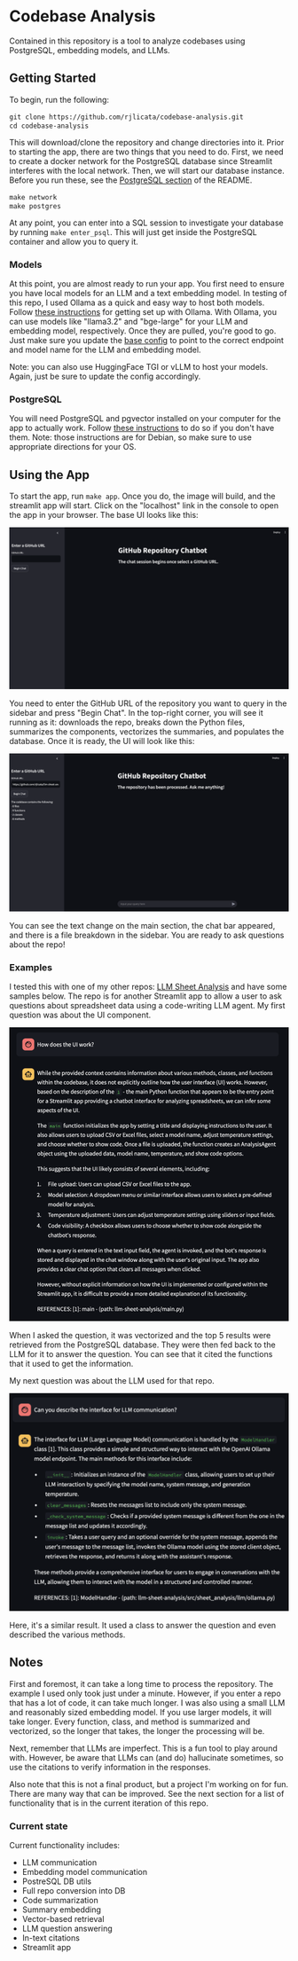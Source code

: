 # Codebase Analysis

Contained in this repository is a tool to analyze codebases using PostgreSQL, embedding models, and LLMs. 

## Getting Started

To begin, run the following:

```
git clone https://github.com/rjlicata/codebase-analysis.git
cd codebase-analysis
```

This will download/clone the repository and change directories into it. Prior to starting the app, there are two things that you need to do. First, we need to create a docker network for the PostgreSQL database since Streamlit interferes with the local network. Then, we will start our database instance. Before you run these, see the [PostgreSQL section](#postgresql) of the README.

```
make network
make postgres
```

At any point, you can enter into a SQL session to investigate your database by running `make enter_psql`. This will just get inside the PostgreSQL container and allow you to query it.

### Models

At this point, you are almost ready to run your app. You first need to ensure you have local models for an LLM and a text embedding model. In testing of this repo, I used Ollama as a quick and easy way to host both models. Follow [these instructions](https://medium.com/@sridevi17j/step-by-step-guide-setting-up-and-running-ollama-in-windows-macos-linux-a00f21164bf3) for getting set up with Ollama. With Ollama, you can use models like "llama3.2" and "bge-large" for your LLM and embedding model, respectively. Once they are pulled, you're good to go. Just make sure you update the [base config](data/base_config.yml) to point to the correct endpoint and model name for the LLM and embedding model.

Note: you can also use HuggingFace TGI or vLLM to host your models. Again, just be sure to update the config accordingly.

### PostgreSQL

You will need PostgreSQL and pgvector installed on your computer for the app to actually work. Follow [these instructions](https://dev.to/farez/installing-postgresql-pgvector-on-debian-fcf) to do so if you don't have them. Note: those instructions are for Debian, so make sure to use appropriate directions for your OS.

## Using the App

To start the app, run `make app`. Once you do, the image will build, and the streamlit app will start. Click on the "localhost" link in the console to open the app in your browser. The base UI looks like this:

![Base UI](assets/base.png)

You need to enter the GitHub URL of the repository you want to query in the sidebar and press "Begin Chat". In the top-right corner, you will see it running as it: downloads the repo, breaks down the Python files, summarizes the components, vectorizes the summaries, and populates the database. Once it is ready, the UI will look like this:

![UI after loading](assets/repo-loaded.png)

You can see the text change on the main section, the chat bar appeared, and there is a file breakdown in the sidebar. You are ready to ask questions about the repo!

### Examples

I tested this with one of my other repos: [LLM Sheet Analysis](https://github.com/rjlicata/llm-sheet-analysis) and have some samples below. The repo is for another Streamlit app to allow a user to ask questions about spreadsheet data using a code-writing LLM agent. My first question was about the UI component.

<img src="assets/ui-question.png" alt="UI Question" width="600"/>

When I asked the question, it was vectorized and the top 5 results were retrieved from the PostgreSQL database. They were then fed back to the LLM for it to answer the question. You can see that it cited the functions that it used to get the information.

My next question was about the LLM used for that repo.

<img src="assets/llm-question.png" alt="LLM Question" width="600"/>

Here, it's a similar result. It used a class to answer the question and even described the various methods.

## Notes

First and foremost, it can take a long time to process the repository. The example I used only took just under a minute. However, if you enter a repo that has a lot of code, it can take much longer. I was also using a small LLM and reasonably sized embedding model. If you use larger models, it will take longer. Every function, class, and method is summarized and vectorized, so the longer that takes, the longer the processing will be.

Next, remember that LLMs are imperfect. This is a fun tool to play around with. However, be aware that LLMs can (and do) hallucinate sometimes, so use the citations to verify information in the responses.

Also note that this is not a final product, but a project I'm working on for fun. There are many way that can be improved. See the next section for a list of functionality that is in the current iteration of this repo.

### Current state

Current functionality includes:

- LLM communication
- Embedding model communication
- PostreSQL DB utils
- Full repo conversion into DB
- Code summarization
- Summary embedding
- Vector-based retrieval
- LLM question answering
- In-text citations
- Streamlit app
